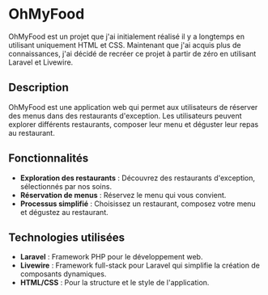 # OhMyFood

OhMyFood est un projet que j'ai initialement réalisé il y a longtemps en utilisant uniquement HTML et CSS. Maintenant que j'ai acquis plus de connaissances, j'ai décidé de recréer ce projet à partir de zéro en utilisant Laravel et Livewire.

## Description

OhMyFood est une application web qui permet aux utilisateurs de réserver des menus dans des restaurants d'exception. Les utilisateurs peuvent explorer différents restaurants, composer leur menu et déguster leur repas au restaurant.

## Fonctionnalités

- **Exploration des restaurants** : Découvrez des restaurants d'exception, sélectionnés par nos soins.
- **Réservation de menus** : Réservez le menu qui vous convient.
- **Processus simplifié** : Choisissez un restaurant, composez votre menu et dégustez au restaurant.

## Technologies utilisées

- **Laravel** : Framework PHP pour le développement web.
- **Livewire** : Framework full-stack pour Laravel qui simplifie la création de composants dynamiques.
- **HTML/CSS** : Pour la structure et le style de l'application.